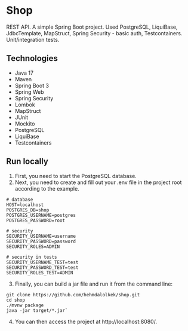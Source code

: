 # Shop
REST API. A simple Spring Boot project. Used PostgreSQL, LiquiBase, JdbcTemplate, MapStruct, Spring Security - basic auth, Testcontainers. Unit/integration tests.

## Technologies
* Java 17
* Maven
* Spring Boot 3
* Spring Web
* Spring Security
* Lombok
* MapStruct
* JUnit
* Mockito
* PostgreSQL
* LiquiBase
* Testcontainers

## Run locally
1. First, you need to start the PostgreSQL database.
2. Next, you need to create and fill out your .env file in the project root according to the example.
```
# database
HOST=localhost
POSTGRES_DB=shop
POSTGRES_USERNAME=postgres
POSTGRES_PASSWORD=root

# security
SECURITY_USERNAME=username
SECURITY_PASSWORD=password
SECURITY_ROLES=ADMIN

# security in tests
SECURITY_USERNAME_TEST=test
SECURITY_PASSWORD_TEST=test
SECURITY_ROLES_TEST=ADMIN
```
3. Finally, you can build a jar file and run it from the command line:
```
git clone https://github.com/hehmdalolkek/shop.git
cd shop
./mvnw package
java -jar target/*.jar`
```
4. You can then access the project at http://localhost:8080/.